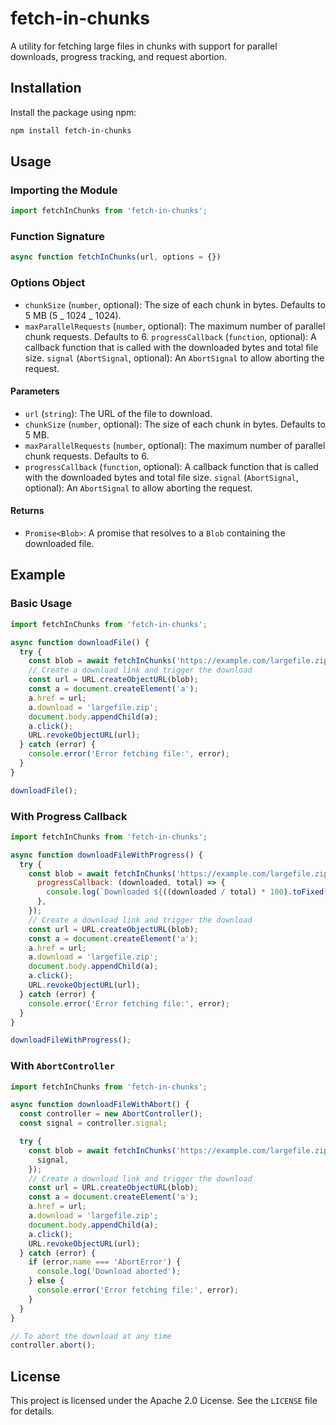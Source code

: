 # fetch-in-chunks

A utility for fetching large files in chunks with support for parallel
downloads, progress tracking, and request abortion.

## Installation

Install the package using npm:

```sh
npm install fetch-in-chunks
```

## Usage

### Importing the Module

```js
import fetchInChunks from 'fetch-in-chunks';
```

### Function Signature

```js
async function fetchInChunks(url, options = {})
```

### Options Object

- `chunkSize` (`number`, optional): The size of each chunk in bytes. Defaults to
  5 MB (5 _ 1024 _ 1024).
- `maxParallelRequests` (`number`, optional): The maximum number of parallel
  chunk requests. Defaults to 6. `progressCallback` (`function`, optional): A
  callback function that is called with the downloaded bytes and total file
  size. `signal` (`AbortSignal`, optional): An `AbortSignal` to allow aborting
  the request.

#### Parameters

- `url` (`string`): The URL of the file to download.
- `chunkSize` (`number`, optional): The size of each chunk in bytes. Defaults to
  5 MB.
- `maxParallelRequests` (`number`, optional): The maximum number of parallel
  chunk requests. Defaults to 6.
- `progressCallback` (`function`, optional): A callback function that is called
  with the downloaded bytes and total file size. `signal` (`AbortSignal`,
  optional): An `AbortSignal` to allow aborting the request.

#### Returns

- `Promise<Blob>`: A promise that resolves to a `Blob` containing the downloaded
  file.

## Example

### Basic Usage

```js
import fetchInChunks from 'fetch-in-chunks';

async function downloadFile() {
  try {
    const blob = await fetchInChunks('https://example.com/largefile.zip');
    // Create a download link and trigger the download
    const url = URL.createObjectURL(blob);
    const a = document.createElement('a');
    a.href = url;
    a.download = 'largefile.zip';
    document.body.appendChild(a);
    a.click();
    URL.revokeObjectURL(url);
  } catch (error) {
    console.error('Error fetching file:', error);
  }
}

downloadFile();
```

### With Progress Callback

```js
import fetchInChunks from 'fetch-in-chunks';

async function downloadFileWithProgress() {
  try {
    const blob = await fetchInChunks('https://example.com/largefile.zip', {
      progressCallback: (downloaded, total) => {
        console.log(`Downloaded ${((downloaded / total) * 100).toFixed(2)}%`);
      },
    });
    // Create a download link and trigger the download
    const url = URL.createObjectURL(blob);
    const a = document.createElement('a');
    a.href = url;
    a.download = 'largefile.zip';
    document.body.appendChild(a);
    a.click();
    URL.revokeObjectURL(url);
  } catch (error) {
    console.error('Error fetching file:', error);
  }
}

downloadFileWithProgress();
```

### With `AbortController`

```js
import fetchInChunks from 'fetch-in-chunks';

async function downloadFileWithAbort() {
  const controller = new AbortController();
  const signal = controller.signal;

  try {
    const blob = await fetchInChunks('https://example.com/largefile.zip', {
      signal,
    });
    // Create a download link and trigger the download
    const url = URL.createObjectURL(blob);
    const a = document.createElement('a');
    a.href = url;
    a.download = 'largefile.zip';
    document.body.appendChild(a);
    a.click();
    URL.revokeObjectURL(url);
  } catch (error) {
    if (error.name === 'AbortError') {
      console.log('Download aborted');
    } else {
      console.error('Error fetching file:', error);
    }
  }
}

// To abort the download at any time
controller.abort();
```

## License

This project is licensed under the Apache 2.0 License. See the `LICENSE` file
for details.
